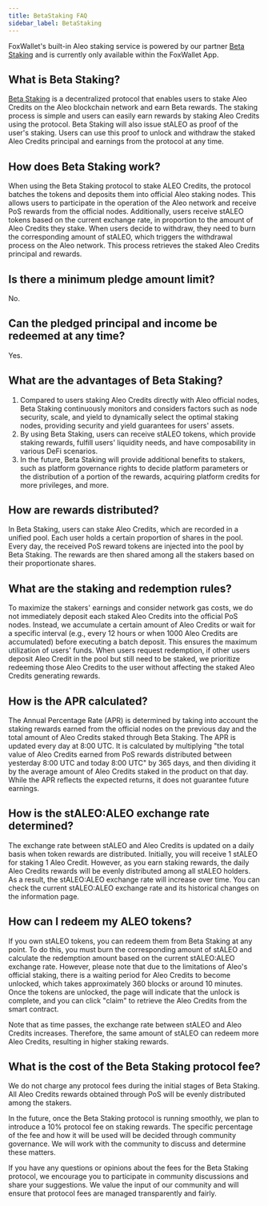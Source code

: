```yaml
---
title: BetaStaking FAQ
sidebar_label: BetaStaking
---
```


FoxWallet's built-in Aleo staking service is powered by our partner [Beta Staking](https://betastaking.com/) and is currently only available within the FoxWallet App.

## What is Beta Staking?
[Beta Staking](https://betastaking.com/) is a decentralized protocol that enables users to stake Aleo Credits on the Aleo blockchain network and earn Beta rewards. The staking process is simple and users can easily earn rewards by staking Aleo Credits using the protocol. Beta Staking will also issue stALEO as proof of the user's staking. Users can use this proof to unlock and withdraw the staked Aleo Credits principal and earnings from the protocol at any time.

## How does Beta Staking work?
When using the Beta Staking protocol to stake ALEO Credits, the protocol batches the tokens and deposits them into official Aleo staking nodes. This allows users to participate in the operation of the Aleo network and receive PoS rewards from the official nodes. Additionally, users receive stALEO tokens based on the current exchange rate, in proportion to the amount of Aleo Credits they stake. When users decide to withdraw, they need to burn the corresponding amount of stALEO, which triggers the withdrawal process on the Aleo network. This process retrieves the staked Aleo Credits principal and rewards.

## Is there a minimum pledge amount limit?
No.

## Can the pledged principal and income be redeemed at any time?
Yes.

## What are the advantages of Beta Staking?
1. Compared to users staking Aleo Credits directly with Aleo official nodes, Beta Staking continuously monitors and considers factors such as node security, scale, and yield to dynamically select the optimal staking nodes, providing security and yield guarantees for users' assets.
2. By using Beta Staking, users can receive stALEO tokens, which provide staking rewards, fulfill users' liquidity needs, and have composability in various DeFi scenarios.
3. In the future, Beta Staking will provide additional benefits to stakers, such as platform governance rights to decide platform parameters or the distribution of a portion of the rewards, acquiring platform credits for more privileges, and more.

## How are rewards distributed?
In Beta Staking, users can stake Aleo Credits, which are recorded in a unified pool. Each user holds a certain proportion of shares in the pool. Every day, the received PoS reward tokens are injected into the pool by Beta Staking. The rewards are then shared among all the stakers based on their proportionate shares.

## What are the staking and redemption rules?
To maximize the stakers' earnings and consider network gas costs, we do not immediately deposit each staked Aleo Credits into the official PoS nodes. Instead, we accumulate a certain amount of Aleo Credits or wait for a specific interval (e.g., every 12 hours or when 1000 Aleo Credits are accumulated) before executing a batch deposit. This ensures the maximum utilization of users' funds.
When users request redemption, if other users deposit Aleo Credit in the pool but still need to be staked, we prioritize redeeming those Aleo Credits to the user without affecting the staked Aleo Credits generating rewards.

## How is the APR calculated?
The Annual Percentage Rate (APR) is determined by taking into account the staking rewards earned from the official nodes on the previous day and the total amount of Aleo Credits staked through Beta Staking. The APR is updated every day at 8:00 UTC. It is calculated by multiplying "the total value of Aleo Credits earned from PoS rewards distributed between yesterday 8:00 UTC and today 8:00 UTC" by 365 days, and then dividing it by the average amount of Aleo Credits staked in the product on that day. While the APR reflects the expected returns, it does not guarantee future earnings.

## How is the stALEO:ALEO exchange rate determined?
The exchange rate between stALEO and Aleo Credits is updated on a daily basis when token rewards are distributed. Initially, you will receive 1 stALEO for staking 1 Aleo Credit. However, as you earn staking rewards, the daily Aleo Credits rewards will be evenly distributed among all stALEO holders. As a result, the stALEO:ALEO exchange rate will increase over time. You can check the current stALEO:ALEO exchange rate and its historical changes on the information page.

## How can I redeem my ALEO tokens?
If you own stALEO tokens, you can redeem them from Beta Staking at any point. To do this, you must burn the corresponding amount of stALEO and calculate the redemption amount based on the current stALEO:ALEO exchange rate. However, please note that due to the limitations of Aleo's official staking, there is a waiting period for Aleo Credits to become unlocked, which takes approximately 360 blocks or around 10 minutes. Once the tokens are unlocked, the page will indicate that the unlock is complete, and you can click "claim" to retrieve the Aleo Credits from the smart contract.  

Note that as time passes, the exchange rate between stALEO and Aleo Credits increases. Therefore, the same amount of stALEO can redeem more Aleo Credits, resulting in higher staking rewards.

## What is the cost of the Beta Staking protocol fee?
We do not charge any protocol fees during the initial stages of Beta Staking. All Aleo Credits rewards obtained through PoS will be evenly distributed among the stakers.  

In the future, once the Beta Staking protocol is running smoothly, we plan to introduce a 10% protocol fee on staking rewards. The specific percentage of the fee and how it will be used will be decided through community governance. We will work with the community to discuss and determine these matters.  

If you have any questions or opinions about the fees for the Beta Staking protocol, we encourage you to participate in community discussions and share your suggestions. We value the input of our community and will ensure that protocol fees are managed transparently and fairly.
